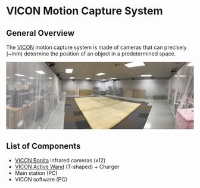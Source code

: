 # VICON Motion Capture System

## General Overview

The [VICON](https://www.vicon.com/ "VICON") motion capture system is made of cameras that can precisely \(~mm\) determine the position of an object in a predetermined space.

![](/assets/voliere.jpg)

## List of Components

* [VICON Bonita](https://www.vicon.com/products/archived-products/bonita "VICON Bonita") infrared cameras \(x12\)
* [VICON Active Wand](https://www.vicon.com/products/vicon-devices/calibration "VICON Active Wand") \(T-shaped\) + Charger
* Main station \(PC\)
* VICON software \(PC\)



